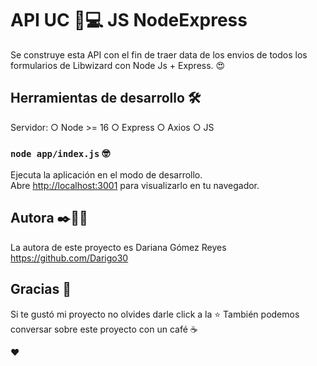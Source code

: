 # API UC 📌💻 JS NodeExpress

Se construye esta API con el fin de traer data de los envios de todos los formularios de Libwizard con Node Js + Express. 😍


## Herramientas de desarrollo 🛠️
Servidor:
  ○ Node >= 16
  ○ Express
○ Axios
○ JS

### `node app/index.js` 🤓
Ejecuta la aplicación en el modo de desarrollo.\
Abre [http://localhost:3001](http://localhost:3001/) para visualizarlo en tu navegador.


## Autora ✒️🙋‍♀️
  La autora de este proyecto es Dariana Gómez Reyes https://github.com/Darigo30

## Gracias 🎉
  Si te gustó mi proyecto no olvides darle click a la ⭐
  También podemos conversar sobre este proyecto con un café ☕
  
  ♥
